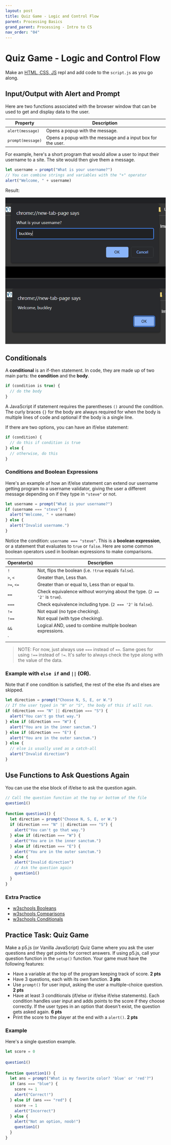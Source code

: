 ```yaml
---
layout: post
title: Quiz Game - Logic and Control Flow
parent: Processing Basics
grand_parent: Processing - Intro to CS
nav_order: "04"
---
```


# Quiz Game - Logic and Control Flow

Make an [HTML, CSS, JS](https://replit.com/new/html) repl and add code to the `script.js` as you go along.

## Input/Output with Alert and Prompt

Here are two functions associated with the browser window that can be used to get and display data to the user.

| Property          | Description                                                  |
| ----------------- | ------------------------------------------------------------ |
| `alert(message)`  | Opens a popup with the message.                              |
| `prompt(message)` | Opens a popup with the message and a input box for the user. |

For example, here's a short program that would allow a user to input their username to a site. The site would then give them a message.

```js
let username = prompt("What is your username?")
// You can combine strings and variables with the "+" operator
alert("Welcome, " + username)
```

Result:

![window prompt and alert](/assets/images/javascript/04_prompt_alert.PNG)

## Conditionals

A **conditional** is an if-then statement. In code, they are made up of two main parts: the **condition** and the **body**.

```js
if (condition is true) {
  // do the body
}
```

A JavaScript if statement requires the parentheses `()` around the condition. The curly braces `{}` for the body are always required for when the body is multiple lines of code and optional if the body is a single line.

If there are two options, you can have an if/else statement:

```js
if (condition) {
  // do this if condition is true
} else {
  // otherwise, do this
}
```

### Conditions and Boolean Expressions

Here's an example of how an if/else statement can extend our username getting program to a username validator, giving the user a different message depending on if they type in `"steve"` or not.

```js
let username = prompt("What is your username?")
if (username === "steve") {
  alert("Welcome, " + username)
} else {
  alert("Invalid username.")
}
```

Notice the condition: `username === "steve"`. This is a **boolean expression**, or a statement that evaluates to `true` or `false`. Here are some common boolean operators used in boolean expressions to make comparisons.

| Operator(s) | Description                                                                |
| ----------- | -------------------------------------------------------------------------- |
| `!`         | Not, flips the boolean (i.e. `!true` equals `false`).                      |
| `>`, `<`    | Greater than, Less than.                                                   |
| `>=`, `<=`  | Greater than or equal to, Less than or equal to.                           |
| `==`        | Check equivalence without worrying about the type. (`2 == '2'` is `true`). |
| `===`       | Check equivalence including type. (`2 === '2'` is `false`).                |
| `!=`        | Not equal (no type checking).                                              |
| `!==`       | Not equal (with type checking).                                            |
| `&&`        | Logical AND, used to combine multiple boolean expressions.                 |
| `||`        | Logical OR, used to combine multiple boolean expressions.                  |

> NOTE: For now, just always use `===` instead of `==`. Same goes for using `!==` instead of `!=`. It's safer to always check the type along with the value of the data.

### Example with `else if` and `||` (OR).

Note that if one condition is satisfied, the rest of the else ifs and elses are skipped.

```js
let direction = prompt("Choose N, S, E, or W.")
// If the user typed in "N" or "S", the body of this if will run.
if (direction === "N" || direction === "S") {
  alert("You can't go that way.")
} else if (direction === "W") {
  alert("You are in the inner sanctum.")
} else if (direction === "E") {
  alert("You are in the outer sanctum.")
} else {
  // else is usually used as a catch-all
  alert("Invalid direction")
}
```

## Use Functions to Ask Questions Again

You can use the else block of if/else to ask the question again.

```js
// Call the question function at the top or bottom of the file
question1()

function question1() {
  let direction = prompt("Choose N, S, E, or W.")
  if (direction === "N" || direction === "S") {
    alert("You can't go that way.")
  } else if (direction === "W") {
    alert("You are in the inner sanctum.")
  } else if (direction === "E") {
    alert("You are in the outer sanctum.")
  } else {
    alert("Invalid direction")
    // Ask the question again
    question1()
  }
}
```

### Extra Practice

- [w3schools Booleans](https://www.w3schools.com/js/js_booleans.asp)
- [w3schools Comparisons](https://www.w3schools.com/js/js_comparisons.asp)
- [w3schools Conditionals](https://www.w3schools.com/js/js_if_else.asp)

## Practice Task: Quiz Game

Make a p5.js (or Vanilla JavaScript) Quiz Game where you ask the user questions and they get points for correct answers. If using p5.js, call your question function in the `setup()` function. Your game must have the following features:

- Have a variable at the top of the program keeping track of score. **2 pts**
- Have 3 questions, each with its own function. **3 pts**
- Use `prompt()` for user input, asking the user a multiple-choice question. **2 pts**
- Have at least 3 conditionals (if/else or if/else if/else statements). Each condition handles user input and adds points to the score if they choose correctly. If the user types in an option that doesn't exist, the question gets asked again. **6 pts**
- Print the score to the player at the end with a `alert()`. **2 pts**

### Example

Here's a single question example.

```js
let score = 0

question1()

function question1() {
  let ans = prompt("What is my favorite color? 'blue' or 'red'?")
  if (ans === "blue") {
    score += 1
    alert("Correct!")
  } else if (ans === "red") {
    score -= 1
    alert("Incorrect")
  } else {
    alert("Not an option, noob!")
    question1()
  }
}
```
